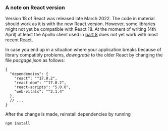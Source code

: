 ### A note on React version

Version 18 of React was released late March 2022. The code in material should work as it is with the new React version. However, some libraries might not yet be compatible with React 18. At the moment of writing (4th April) at least the Apollo client used in [part 8](https://fullstackopen.com/en/part8) does not yet work with most recent React.

In case you end up in a situation where your application breaks because of library compatibly problems, *downgrade* to the older React by changing the file *pacgage.json* as follows:

```
{
  "dependencies": {
    "react": "^17.0.2",
    "react-dom": "^17.0.2",
    "react-scripts": "5.0.0",
    "web-vitals": "^2.1.4"
  },
  // ...
}
```

After the change is made, reinstall dependencies by running

```
npm install

```

